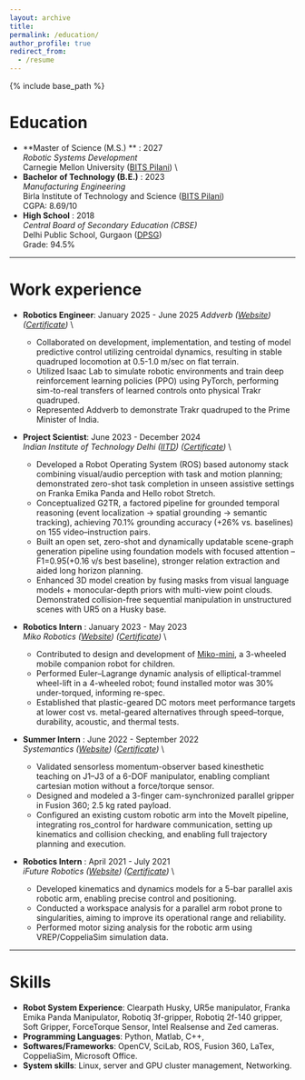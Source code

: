 ```yaml
---
layout: archive
title: 
permalink: /education/
author_profile: true
redirect_from:
  - /resume
---
```


{% include base_path %}


Education
======
* **Master of Science (M.S.) ** : 2027 \
    *Robotic Systems Development* \
    Carnegie Mellon University ([BITS Pilani](https://mrsd.ri.cmu.edu/)) \
* **Bachelor of Technology (B.E.)** : 2023 \
    *Manufacturing Engineering* \
    Birla Institute of Technology and Science ([BITS Pilani](https://www.bits-pilani.ac.in/pilani/)) \
    CGPA: 8.69/10
* **High School** : 2018 \
    *Central Board of Secondary Education (CBSE)* \
    Delhi Public School, Gurgaon ([DPSG](https://www.dpsgurgaon.org/))  
    Grade: 94.5%

---

Work experience
======
* **Robotics Engineer**: January 2025 - June 2025
  *Addverb ([Website](https://addverb.com/)) ([Certificate](https://drive.google.com/file/d/1qC_RvgIGLoX2rI3WXnGblO0ZrSSlI8qT/view?usp=sharing))* \
  * Collaborated on development, implementation, and testing of model predictive control utilizing centroidal dynamics, resulting in stable quadruped locomotion at 0.5-1.0 m/sec on flat terrain.
  * Utilized Isaac Lab to simulate robotic environments and train deep reinforcement learning policies (PPO) using PyTorch, performing sim-to-real transfers of learned controls onto physical Trakr quadruped.
  * Represented Addverb to demonstrate Trakr quadruped to the Prime Minister of India.
* **Project Scientist**: June 2023 - December 2024 \
  *Indian Institute of Technology Delhi ([IITD](https://home.iitd.ac.in/)) ([Certificate](https://drive.google.com/file/d/1D7KyRy5DfKVSuAEqu4P1nphSkaz6tRBW/view?usp=sharing))* \
  * Developed a Robot Operating System (ROS) based autonomy stack combining visual/audio perception with task and motion planning; demonstrated zero-shot task completion in unseen assistive settings on Franka Emika Panda and Hello robot Stretch.
  * Conceptualized G2TR, a factored pipeline for grounded temporal reasoning (event localization → spatial grounding → semantic tracking), achieving 70.1% grounding accuracy (+26% vs. baselines) on 155 video–instruction pairs.
  * Built an open set, zero-shot and dynamically updatable scene-graph generation pipeline using foundation models with focused attention – F1=0.95(+0.16 v/s best baseline), stronger relation extraction and aided long horizon planning.
  * Enhanced 3D model creation by fusing masks from visual language models + monocular-depth priors with multi-view point clouds. Demonstrated collision-free sequential manipulation in unstructured scenes with UR5 on a Husky base.
* **Robotics Intern** : January 2023 - May 2023 \
  *Miko Robotics ([Website](https://miko.ai/)) ([Certificate](https://drive.google.com/file/d/1Z4ErwxGGWl-2z48mFWVm7T7Z8pN56lpo/view?usp=sharing))* \
  * Contributed to design and development of [Miko-mini](https://in.miko.ai/products/miko-mini), a 3-wheeled mobile companion robot for children.
  * Performed Euler–Lagrange dynamic analysis of elliptical-trammel wheel-lift in a 4-wheeled robot; found installed motor was 30% under-torqued, informing re-spec.
  * Established that plastic-geared DC motors meet performance targets at lower cost vs. metal-geared alternatives through speed–torque, durability, acoustic, and thermal tests.

* **Summer Intern** : June 2022 - September 2022 \
  *Systemantics ([Website](https://www.systemantics.com/)) ([Certificate](https://drive.google.com/file/d/1tYhD3VrARtKhDT0Zj93x6aU9XngOiwfe/view?usp=sharing))* \
  * Validated sensorless momentum-observer based kinesthetic teaching on J1–J3 of a 6-DOF manipulator, enabling compliant cartesian motion without a force/torque sensor.
  * Designed and modeled a 3-finger cam-synchronized parallel gripper in Fusion 360; 2.5 kg rated payload.
  * Configured an existing custom robotic arm into the MoveIt pipeline, integrating ros_control for hardware communication, setting up kinematics and collision checking, and enabling full trajectory planning and execution.

* **Robotics Intern** : April 2021 - July 2021 \
  *iFuture Robotics ([Website](http://www.ifuturerobotics.com)) ([Certificate](https://drive.google.com/file/d/1_PS4g3ntIny5cyYhUBOQvo2CKLoGZjle/view?usp=sharing))* \
  * Developed kinematics and dynamics models for a 5-bar parallel axis robotic arm, enabling precise control and positioning.
  * Conducted a workspace analysis for a parallel arm robot prone to singularities, aiming to improve its operational range and reliability.
  * Performed motor sizing analysis for the robotic arm using VREP/CoppeliaSim simulation data.

  
---

Skills
======
* **Robot System Experience**: Clearpath Husky, UR5e manipulator, Franka Emika Panda Manipulator, Robotiq 3f-gripper, Robotiq 2f-140
gripper, Soft Gripper, ForceTorque Sensor, Intel Realsense and Zed cameras.
* **Programming Languages**: Python, Matlab, C++, 
* **Softwares/Frameworks**: OpenCV, SciLab, ROS, Fusion 360, LaTex, CoppeliaSim, Microsoft Office. 
* **System skills**: Linux, server and GPU cluster management, Networking. 


